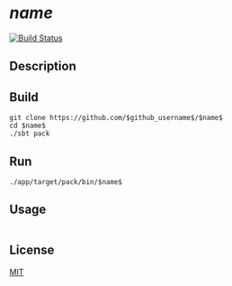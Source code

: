 # $name$

[![Build Status](https://secure.travis-ci.org/$github_username$/$name$.png?branch=master)](http://travis-ci.org/$github_username$/$name$)


## Description

## Build
```
git clone https://github.com/$github_username$/$name$
cd $name$
./sbt pack

```

## Run
```
./app/target/pack/bin/$name$
```

## Usage
```
```

## License

[MIT](LICENSE)
